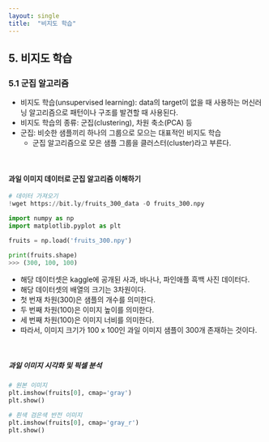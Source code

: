 ```yaml
---
layout: single
title:  "비지도 학습"
---
```


## 5. 비지도 학습
### 5.1 군집 알고리즘
* 비지도 학습(unsupervised learning): data의 target이 없을 때 사용하는 머신러닝 알고리즘으로 패턴이나 구조를 발견할 때 사용된다.
* 비지도 학습의 종류: 군집(clustering), 차원 축소(PCA) 등
* 군집: 비슷한 샘플끼리 하나의 그룹으로 모으는 대표적인 비지도 학습
  * 군집 알고리즘으로 모은 샘플 그룹을 클러스터(cluster)라고 부른다.
<br>                   

#### 과일 이미지 데이터로 군집 알고리즘 이해하기
```python
# 데이터 가져오기
!wget https://bit.ly/fruits_300_data -O fruits_300.npy

import numpy as np
import matplotlib.pyplot as plt

fruits = np.load('fruits_300.npy')

print(fruits.shape)
>>> (300, 100, 100)
```
* 해당 데이터셋은 kaggle에 공개된 사과, 바나나, 파인애플 흑백 사진 데이터다.
* 해당 데이터셋의 배열의 크기는 3차원이다.
* 첫 번재 차원(300)은 샘플의 개수를 의미한다.
* 두 번째 차원(100)은 이미지 높이를 의미한다.
* 세 번째 차원(100)은 이미지 너비를 의미한다.
* 따라서, 이미지 크기가 100 x 100인 과일 이미지 샘플이 300개 존재하는 것이다.
<br>          

##### 과일 이미지 시각화 및 픽셀 분석
```python
# 원본 이미지
plt.imshow(fruits[0], cmap='gray')
plt.show()

# 흰색 검은색 반전 이미지
plt.imshow(fruits[0], cmap='gray_r')
plt.show()
```















